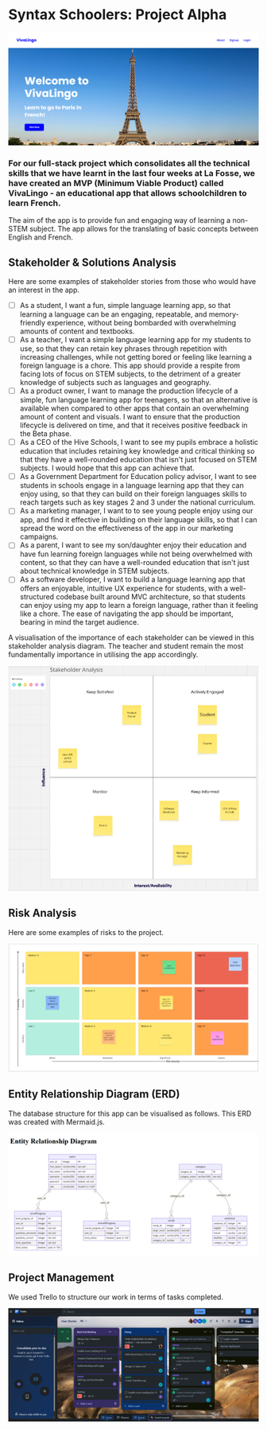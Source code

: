# Syntax Schoolers: Project Alpha

<img src="frontend/assets/VivaLingo_homepagescreenshot.png">

### For our full-stack project which consolidates all the technical skills that we have learnt in the last four weeks at La Fosse, we have created an MVP (Minimum Viable Product) called VivaLingo - an educational app that allows schoolchildren to learn French.

The aim of the app is to provide fun and engaging way of learning a non-STEM subject. The app allows for the translating of basic concepts between English and French. 

## Stakeholder & Solutions Analysis

Here are some examples of stakeholder stories from those who would have an interest in the app.
- [ ] As a student, I want a fun, simple language learning app, so that learning a language can be an engaging, repeatable, and memory-friendly experience, without being bombarded with overwhelming amounts of content and textbooks. 
- [ ] As a teacher, I want a simple language learning app for my students to use, so that they can retain key phrases through repetition with increasing challenges, while not getting bored or feeling like learning a foreign language is a chore. This app should provide a respite from facing lots of focus on STEM subjects, to the detriment of a greater knowledge of subjects such as languages and geography.
- [ ] As a product owner, I want to manage the production lifecycle of a simple, fun language learning app for teenagers, so that an alternative is available when compared to other apps that contain an overwhelming amount of content and visuals. I want to ensure that the production lifecycle is delivered on time, and that it receives positive feedback in the Beta phase.
- [ ] As a CEO of the Hive Schools, I want to see my pupils embrace a holistic education that includes retaining key knowledge and critical thinking so that they have a well-rounded education that isn't just focused on STEM subjects. I would hope that this app can achieve that.
- [ ] As a Government Department for Education policy advisor, I want to see students in schools engage in a language learning app that they can enjoy using, so that they can build on their foreign languages skills to reach targets such as key stages 2 and 3 under the national curriculum.
- [ ] As a marketing manager, I want to to see young people enjoy using our app, and find it effective in building on their language skills, so that I can spread the word on the effectiveness of the app in our marketing campaigns.
- [ ] As a parent, I want to see my son/daughter enjoy their education and have fun learning foreign languages while not being overwhelmed with content, so that they can have a well-rounded education that isn't just about technical knowledge in STEM subjects. 
- [ ] As a software developer, I want to build a language learning app that offers an enjoyable, intuitive UX experience for students, with a well-structured codebase built around MVC architecture, so that students can enjoy using my app to learn a foreign language, rather than it feeling like a chore. The ease of navigating the app should be important, bearing in mind the target audience.

A visualisation of the importance of each stakeholder can be viewed in this stakeholder analysis diagram. The teacher and student remain the most fundamentally importance in utilising the app accordingly.

<img src="frontend/assets/VivaLingo_stakeholderanalysischart_screenshot.png">


## Risk Analysis

Here are some examples of risks to the project.

<img src="frontend/assets/VivaLingo_RiskAssessmentGrid_screenshot.png">

## Entity Relationship Diagram (ERD)

The database structure for this app can be visualised as follows. This ERD was created with Mermaid.js.

<img src="frontend/assets/VivaLingo_ERD_screenshot.png">

## Project Management

We used Trello to structure our work in terms of tasks completed. 

<img src="frontend/assets/VivaLingo_Trello_screenshot.png">


